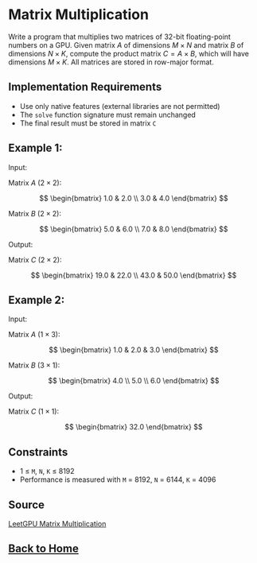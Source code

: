 # **Matrix Multiplication**

Write a program that multiplies two matrices of 32-bit floating-point numbers on a GPU. Given matrix $A$ of dimensions $M \times N$ and matrix $B$ of dimensions $N \times K$, compute the product matrix $C = A \times B$, which will have dimensions $M \times K$. All matrices are stored in row-major format.


## **Implementation Requirements**

- Use only native features (external libraries are not permitted)
- The ``solve`` function signature must remain unchanged
- The final result must be stored in matrix ``C``


## **Example 1:**

Input: 


Matrix $A$ ($2 \times 2$):


$$
\begin{bmatrix}
1.0 & 2.0 \\
3.0 & 4.0
\end{bmatrix}
$$


Matrix $B$ ($2 \times 2$):


$$
\begin{bmatrix}
5.0 & 6.0 \\
7.0 & 8.0
\end{bmatrix}
$$


Output: 


Matrix $C$ ($2 \times 2$):


$$
\begin{bmatrix}
19.0 & 22.0 \\
43.0 & 50.0
\end{bmatrix}
$$


## **Example 2:**

Input: 


Matrix $A$ ($1 \times 3$):


$$
\begin{bmatrix}
1.0 & 2.0 & 3.0
\end{bmatrix}
$$


Matrix $B$ ($3 \times 1$):


$$
\begin{bmatrix}
4.0 \\
5.0 \\
6.0
\end{bmatrix}
$$


Output: 


Matrix $C$ ($1 \times 1$):


$$
\begin{bmatrix}
32.0
\end{bmatrix}
$$


## **Constraints**

- 1 ≤ `M`, `N`, `K` ≤ 8192
- Performance is measured with `M` = 8192, `N` = 6144, `K` = 4096


## **Source**

[LeetGPU Matrix Multiplication](https://leetgpu.com/challenges/matrix-multiplication)


## **[Back to Home](././)**
